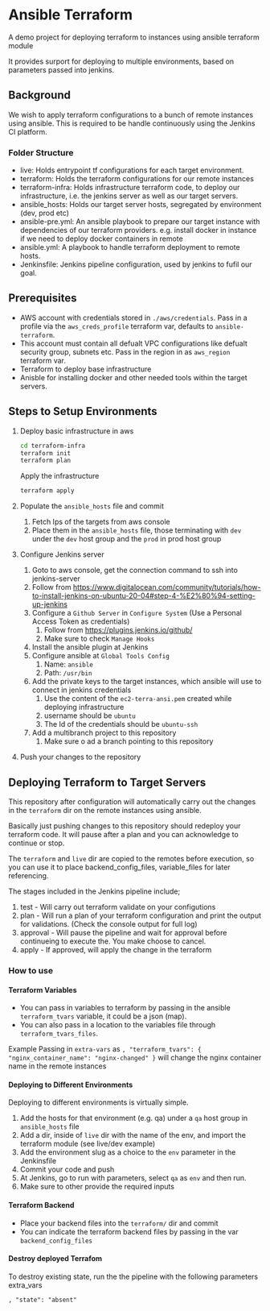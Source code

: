 # Ansible Terraform

A demo project for deploying terraform to instances using ansible terraform module

It provides surport for deploying to multiple environments, based on parameters passed into jenkins.

## Background
We wish to apply terraform configurations to a bunch of remote instances using ansible. This is required to be handle continuously using the Jenkins CI platform. 

### Folder Structure
- live: Holds entrypoint tf configurations for each target environment.
- terraform: Holds the terraform configurations for our remote instances
- terraform-infra: Holds infrastructure terraform code, to deploy our infrastructure, i.e. the jenkins server as well as our target servers.
- ansible_hosts: Holds our target server hosts, segregated by environment (dev, prod etc)
- ansible-pre.yml: An ansible playbook to prepare our target instance with dependencies of our terraform providers. e.g. install docker in instance if we need to deploy docker containers in remote
- ansible.yml: A playbook to handle terraform deployment to remote hosts.
- Jenkinsfile: Jenkins pipeline configuration, used by jenkins to fufil our goal.

## Prerequisites

- AWS account with credentials stored in `./aws/credentials`. Pass in a profile via the `aws_creds_profile` terraform var, defaults to `ansible-terraform`.
- This account must contain all defualt VPC configurations like defualt security group, subnets etc. Pass in the region in as `aws_region` terraform var.
- Terraform to deploy base infrastructure
- Anisble for installing docker and other needed tools within the target servers.


## Steps to Setup Environments

1. Deploy basic infrastructure in aws

   ```bash
   cd terraform-infra
   terraform init
   terraform plan
   ```

   Apply the infrastructure

   ```bash
   terraform apply
   ```

1. Populate the `ansible_hosts` file and commit

   1. Fetch Ips of the targets from aws console
   1. Place them in the `ansible_hosts` file, those terminating with `dev` under the `dev` host group and the `prod` in prod host group

1. Configure Jenkins server

   1. Goto to aws console, get the connection command to ssh into jenkins-server
   1. Follow from https://www.digitalocean.com/community/tutorials/how-to-install-jenkins-on-ubuntu-20-04#step-4-%E2%80%94-setting-up-jenkins
   1. Configure a `Github Server` in `Configure System` (Use a Personal Access Token as credentials)
      1. Follow from https://plugins.jenkins.io/github/
      1. Make sure to check `Manage Hooks`
   1. Install the ansible plugin at Jenkins
   1. Configure ansible at `Global Tools Config`
      1. Name: `ansible`
      1. Path: `/usr/bin`
   1. Add the private keys to the target instances, which ansible will use to connect in jenkins credentials
      1. Use the content of the `ec2-terra-ansi.pem` created while deploying infrastructure
      1. username should be `ubuntu`
      1. The Id of the credentials should be `ubuntu-ssh`
   1. Add a multibranch project to this repository
      1. Make sure o ad a branch pointing to this repository

1. Push your changes to the repository

## Deploying Terraform to Target Servers

This repository after configuration will automatically carry out the changes in the `terraform` dir on the remote instances using ansible.

Basically just pushing changes to this repository should redeploy your terraform code. It will pause after a plan and you can acknowledge to continue or stop.

The `terraform` and `live` dir are copied to the remotes before execution, so you can use it to place backend_config_files, variable_files for later referencing.

The stages included in the Jenkins pipeline include;

1. test - Will carry out terraform validate on your configutions
1. plan - Will run a plan of your terraform configuration and print the output for validations. (Check the console output for full log)
1. approval - Will pause the pipeline and wait for approval before continueing to execute the. You make choose to cancel.
1. apply - If approved, will apply the change in the terraform

### How to use

#### Terraform Variables

- You can pass in variables to terraform by passing in the ansible `terraform_tvars` variable, it could be a json (map).
- You can also pass in a location to the variables file through `terraform_tvars_files`.

Example
Passing in `extra-vars` as `, "terraform_tvars": { "nginx_container_name": "nginx-changed" }` will change the nginx container name in the remote instances

#### Deploying to Different Environments

Deploying to different environments is virtually simple.

1. Add the hosts for that environment (e.g. qa) under a `qa` host group in `ansible_hosts` file
1. Add a dir, inside of `live` dir with the name of the env, and import the terraform module (see live/dev example)
1. Add the environment slug as a choice to the `env` parameter in the Jenkinsfile
1. Commit your code and push
1. At Jenkins, go to run with parameters, select `qa` as `env` and then run.
1. Make sure to other provide the required inputs

#### Terraform Backend

- Place your backend files into the `terraform/` dir and commit
- You can indicate the terraform backend files by passing in the var `backend_config_files`

#### Destroy deployed Terrafom

To destroy existing state, run the the pipeline with the following parameters extra_vars

```
, "state": "absent"
```
